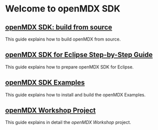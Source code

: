 # Welcome to openMDX SDK #

## [openMDX SDK: build from source](./BuildFromSource.md) ##
This guide explains how to build openMDX from source.

## [openMDX SDK for Eclipse Step-by-Step Guide](./StepByStepEclipse.md) ##
This guide explains how to prepare openMDX SDK for Eclipse.

## [openMDX SDK Examples](./Examples.md) ##
This guide explains how to install and build the openMDX Examples.

## [openMDX Workshop Project](./Workshop.md) ##
This guide explains in detail the _openMDX Workshop_ project.
